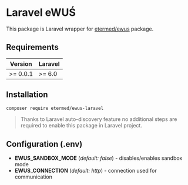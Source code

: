 # Laravel eWUŚ

This package is Laravel wrapper for [etermed/ewus](https://github.com/etermed/ewus-php) package.

## Requirements

|  Version | Laravel |
| -------- | ------- |
| >= 0.0.1 |  >= 6.0 |

## Installation

```sh
composer require etermed/ewus-laravel
```

> Thanks to Laravel auto-discovery feature no additional steps are required to enable this package in Laravel project.

## Configuration (.env)

* **EWUS_SANDBOX_MODE** (*default: false*) - disables/enables sandbox mode
* **EWUS_CONNECTION** (*default: http*) - connection used for communication
